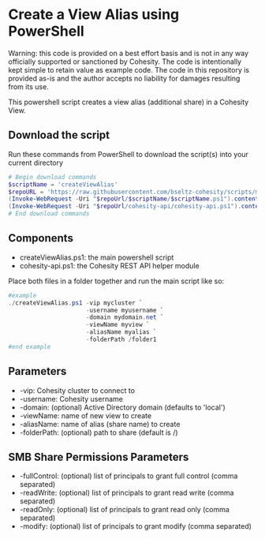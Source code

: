# Create a View Alias using PowerShell

Warning: this code is provided on a best effort basis and is not in any way officially supported or sanctioned by Cohesity. The code is intentionally kept simple to retain value as example code. The code in this repository is provided as-is and the author accepts no liability for damages resulting from its use.

This powershell script creates a view alias (additional share) in a Cohesity View.

## Download the script

Run these commands from PowerShell to download the script(s) into your current directory

```powershell
# Begin download commands
$scriptName = 'createViewAlias'
$repoURL = 'https://raw.githubusercontent.com/bseltz-cohesity/scripts/master/powershell'
(Invoke-WebRequest -Uri "$repoUrl/$scriptName/$scriptName.ps1").content | Out-File "$scriptName.ps1"; (Get-Content "$scriptName.ps1") | Set-Content "$scriptName.ps1"
(Invoke-WebRequest -Uri "$repoUrl/cohesity-api/cohesity-api.ps1").content | Out-File cohesity-api.ps1; (Get-Content cohesity-api.ps1) | Set-Content cohesity-api.ps1
# End download commands
```

## Components

* createViewAlias.ps1: the main powershell script
* cohesity-api.ps1: the Cohesity REST API helper module

Place both files in a folder together and run the main script like so:

```powershell
#example
./createViewAlias.ps1 -vip mycluster `
                      -username myusername `
                      -domain mydomain.net `
                      -viewName myview `
                      -aliasName myalias `
                      -folderPath /folder1
#end example
```

## Parameters

* -vip: Cohesity cluster to connect to
* -username: Cohesity username
* -domain: (optional) Active Directory domain (defaults to 'local')
* -viewName: name of new view to create
* -aliasName: name of alias (share name) to create
* -folderPath: (optional) path to share (default is /)

## SMB Share Permissions Parameters

* -fullControl: (optional) list of principals to grant full control (comma separated)
* -readWrite: (optional) list of principals to grant read write (comma separated)
* -readOnly: (optional) list of principals to grant read only (comma separated)
* -modify: (optional) list of principals to grant modify (comma separated)
